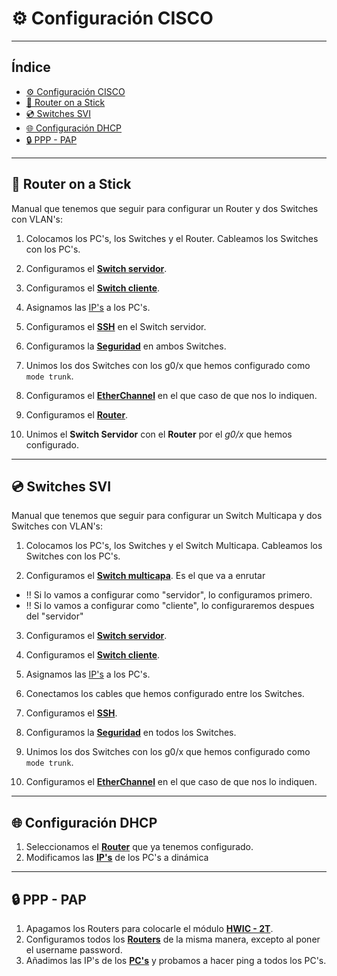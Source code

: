 # ⚙️ Configuración CISCO
---

## Índice

- [⚙️ Configuración CISCO](#configuración-cisco)
- [🛜 Router on a Stick](#router-on-a-stick)
- [💿 Switches SVI](#switches-svi)
- [🌐 Configuración DHCP](#configuración-dhcp)
- [🔒 PPP - PAP](#ppp---pap)


---
## 🛜 Router on a Stick

Manual que tenemos que seguir para configurar un Router y dos Switches con VLAN's:

1. Colocamos los PC's, los Switches y el Router. Cableamos los Switches con los PC's.

2. Configuramos el **[Switch servidor](servidor.md)**.

3. Configuramos el **[Switch cliente](cliente.md)**.

4. Asignamos las [IP's](ips.md) a los PC's.

5. Configuramos el **[SSH](ssh.md)** en el Switch servidor.

6. Configuramos la **[Seguridad](seguridad.md)** en ambos Switches.

7. Unimos los dos Switches con los g0/x que hemos configurado como `mode trunk`.

8. Configuramos el **[EtherChannel](etherchannel.md)** en el que caso de que nos lo indiquen.

9. Configuramos el **[Router](router.md)**.

10. Unimos el **Switch Servidor** con el **Router** por el *g0/x* que hemos configurado.

---
## 💿 Switches SVI

Manual que tenemos que seguir para configurar un Switch Multicapa y dos Switches con VLAN's:

1. Colocamos los PC's, los Switches y el Switch Multicapa. Cableamos los Switches con los PC's.

2. Configuramos el **[Switch multicapa](multicapasvi.md)**. Es el que va a enrutar 
  - ‼️ Si lo vamos a configurar como "servidor", lo configuramos primero.
  - ‼️ Si lo vamos a configurar como "cliente", lo configuraremos despues del "servidor"

3. Configuramos el **[Switch servidor](servidorsvi.md)**.

4. Configuramos el **[Switch cliente](clientesvi.md)**.

5. Asignamos las [IP's](ips.md) a los PC's.

6. Conectamos los cables que hemos configurado entre los Switches.

7. Configuramos el **[SSH](sshsvi.md)**.

8. Configuramos la **[Seguridad](seguridadsvi.md)** en todos los Switches.

9. Unimos los dos Switches con los g0/x que hemos configurado como `mode trunk`.

10. Configuramos el **[EtherChannel](etherchannelsvi.md)** en el que caso de que nos lo indiquen.
---

## 🌐 Configuración DHCP

1. Seleccionamos el **[Router](routerdhcp.md)** que ya tenemos configurado.
2. Modificamos las **[IP's](ipdhcp.md)** de los PC's a dinámica
---

## 🔒 PPP - PAP

1. Apagamos los Routers para colocarle el módulo **[HWIC - 2T](hwic2t.md)**.
2. Configuramos todos los **[Routers](routerpap.md)** de la misma manera, excepto al poner el username password.
3. Añadimos las IP's de los **[PC's](ips_pcs.md)** y probamos a hacer ping a todos los PC's.
